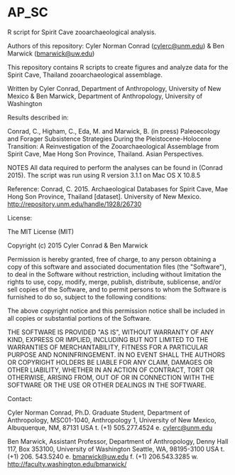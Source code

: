 # AP_SC
R script for Spirit Cave zooarchaeological analysis. 

Authors of this repository: Cyler Norman Conrad (cylerc@unm.edu) & Ben Marwick (bmarwick@uw.edu)

This repository contains R scripts to create figures and analyze data for the Spirit Cave, Thailand zooarchaeological assemblage.

Written by Cyler Conrad, Department of Anthropology, University of New Mexico & Ben Marwick, Department of Anthropology, University of Washington 

Results described in:

Conrad, C., Higham, C., Eda, M. and Marwick, B. (in press) Paleoecology and Forager Subsistence Strategies During the Pleistocene-Holocene Transition: A Reinvestigation of the Zooarchaeological Assemblage from Spirit Cave, Mae Hong Son Province, Thailand. Asian Perspectives.

NOTES All data required to perform the analyses can be found in (Conrad 2015). The script was run using R version 3.1.1 on Mac OS X 10.8.5

Reference: Conrad, C. 2015. Archaeological Databases for Spirit Cave, Mae Hong Son Province, Thailand [dataset]. University of New Mexico. http://repository.unm.edu/handle/1928/26730

License:

The MIT License (MIT)

Copyright (c) 2015 Cyler Conrad & Ben Marwick

Permission is hereby granted, free of charge, to any person obtaining a copy of this software and associated documentation files (the "Software"), to deal in the Software without restriction, including without limitation the rights to use, copy, modify, merge, publish, distribute, sublicense, and/or sell copies of the Software, and to permit persons to whom the Software is furnished to do so, subject to the following conditions:

The above copyright notice and this permission notice shall be included in all copies or substantial portions of the Software.

THE SOFTWARE IS PROVIDED "AS IS", WITHOUT WARRANTY OF ANY KIND, EXPRESS OR IMPLIED, INCLUDING BUT NOT LIMITED TO THE WARRANTIES OF MERCHANTABILITY, FITNESS FOR A PARTICULAR PURPOSE AND NONINFRINGEMENT. IN NO EVENT SHALL THE AUTHORS OR COPYRIGHT HOLDERS BE LIABLE FOR ANY CLAIM, DAMAGES OR OTHER LIABILITY, WHETHER IN AN ACTION OF CONTRACT, TORT OR OTHERWISE, ARISING FROM, OUT OF OR IN CONNECTION WITH THE SOFTWARE OR THE USE OR OTHER DEALINGS IN THE SOFTWARE.

Contact:

Cyler Norman Conrad, Ph.D. Graduate Student, Department of Anthropology, MSC01-1040, Anthropology 1, University of New Mexico, Albuquerque, NM, 87131 USA t. (+1) 505.277.4524 e. cylerc@unm.edu

Ben Marwick, Assistant Professor, Department of Anthropology, Denny Hall 117, Box 353100, University of Washington Seattle, WA, 98195-3100 USA t. (+1) 206. 543.5240 e. bmarwick@uw.edu f. (+1) 206.543.3285 w. http://faculty.washington.edu/bmarwick/
